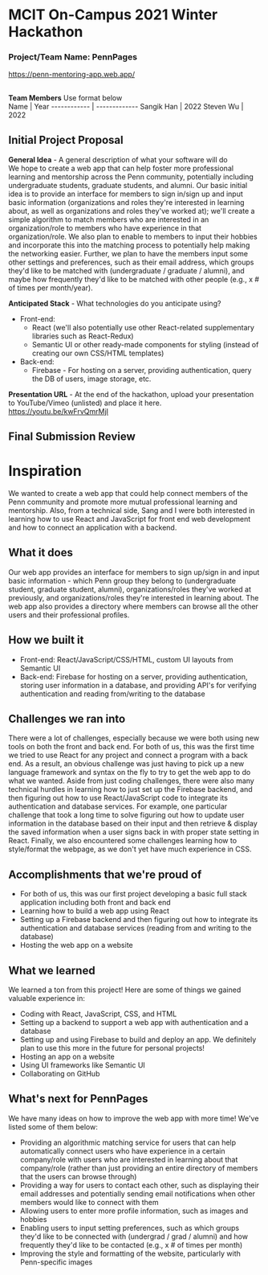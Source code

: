 # MCIT On-Campus 2021 Winter Hackathon  
### Project/Team Name: PennPages
https://penn-mentoring-app.web.app/
##  

**Team Members**  Use format below  
Name | Year
------------ | -------------
Sangik Han | 2022
Steven Wu | 2022

##
## Initial Project Proposal

**General Idea**  - A general description of what your software will do  
We hope to create a web app that can help foster more professional learning and mentorship across the Penn community, potentially including undergraduate students, graduate students, and alumni. Our basic initial idea is to provide an interface for members to sign in/sign up and input basic information (organizations and roles they're interested in learning about, as well as organizations and roles they've worked at); we'll create a simple algorithm to match members who are interested in an organization/role to members who have experience in that organization/role. We also plan to enable to members to input their hobbies and incorporate this into the matching process to potentially help making the networking easier. Further, we plan to have the members input some other settings and preferences, such as their email address, which groups they'd like to be matched with (undergraduate / graduate / alumni), and maybe how frequently they'd like to be matched with other people (e.g., x # of times per month/year).

**Anticipated Stack** - What technologies do you anticipate using?  
* Front-end: 
    * React (we'll also potentially use other React-related supplementary libraries such as React-Redux)
    * Semantic UI or other ready-made components for styling (instead of creating our own CSS/HTML templates)
* Back-end: 
    * Firebase - For hosting on a server, providing authentication, query the DB of users, image storage, etc.

**Presentation URL** - At the end of the hackathon, upload your presentation to YouTube/Vimeo (unlisted) and place it here.  
https://youtu.be/kwFrvQmrMjI

##
## Final Submission Review

# Inspiration
We wanted to create a web app that could help connect members of the Penn community and promote more mutual professional learning and mentorship. Also, from a technical side, Sang and I were both interested in learning how to use React and JavaScript for front end web development and how to connect an application with a backend.

## What it does
Our web app provides an interface for members to sign up/sign in and input basic information - which Penn group they belong to (undergraduate student, graduate student, alumni), organizations/roles they've worked at previously, and organizations/roles they're interested in learning about. The web app also provides a directory where members can browse all the other users and their professional profiles.

## How we built it
* Front-end: React/JavaScript/CSS/HTML, custom UI layouts from Semantic UI
* Back-end: Firebase for hosting on a server, providing authentication, storing user information in a database, and providing API's for verifying authentication and reading from/writing to the database

## Challenges we ran into
There were a lot of challenges, especially because we were both using new tools on both the front and back end. For both of us, this was the first time we tried to use React for any project and connect a program with a back end. As a result, an obvious challenge was just having to pick up a new language framework and syntax on the fly to try to get the web app to do what we wanted. Aside from just coding challenges, there were also many technical hurdles in learning how to just set up the Firebase backend, and then figuring out how to use React/JavaScript code to integrate its authentication and database services. For example, one particular challenge that took a long time to solve figuring out how to update user information in the database based on their input and then retrieve & display the saved information when a user signs back in with proper state setting in React. Finally, we also encountered some challenges learning how to style/format the webpage, as we don't yet have much experience in CSS. 

## Accomplishments that we're proud of
* For both of us, this was our first project developing a basic full stack application including both front and back end
* Learning how to build a web app using React
* Setting up a Firebase backend and then figuring out how to integrate its authentication and database services (reading from and writing to the database)
* Hosting the web app on a website

## What we learned
We learned a ton from this project! Here are some of things we gained valuable experience in:
* Coding with React, JavaScript, CSS, and HTML
* Setting up a backend to support a web app with authentication and a database
* Setting up and using Firebase to build and deploy an app. We definitely plan to use this more in the future for personal projects!
* Hosting an app on a website
* Using UI frameworks like Semantic UI
* Collaborating on GitHub

## What's next for PennPages
We have many ideas on how to improve the web app with more time! We've listed some of them below: 
* Providing an algorithmic matching service for users that can help automatically connect users who have experience in a certain company/role with users who are interested in learning about that company/role (rather than just providing an entire directory of members that the users can browse through)
* Providing a way for users to contact each other, such as displaying their email addresses and potentially sending email notifications when other members would like to connect with them
* Allowing users to enter more profile information, such as images and hobbies
* Enabling users to input setting preferences, such as which groups they'd like to be connected with (undergrad / grad / alumni) and how frequently they'd like to be contacted (e.g., x # of times per month)
* Improving the style and formatting of the website, particularly with Penn-specific images
